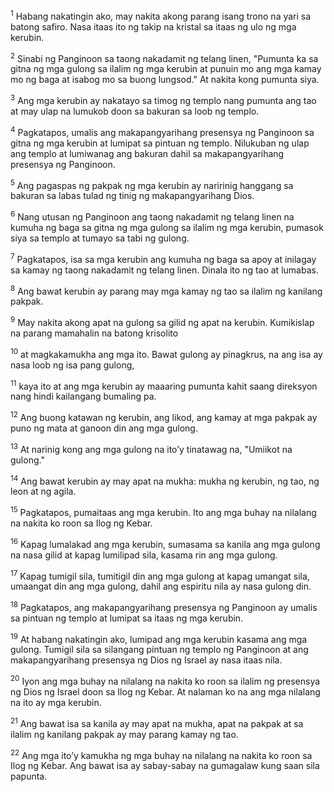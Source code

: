 <sup>1</sup>
Habang nakatingin ako, may nakita akong parang isang trono na yari sa batong safiro. Nasa itaas ito ng takip na kristal sa itaas ng ulo ng mga kerubin. 

<sup>2</sup>
Sinabi ng Panginoon sa taong nakadamit ng telang linen, "Pumunta ka sa gitna ng mga gulong sa ilalim ng mga kerubin at punuin mo ang mga kamay mo ng baga at isabog mo sa buong lungsod." At nakita kong pumunta siya. 

<sup>3</sup>
Ang mga kerubin ay nakatayo sa timog ng templo nang pumunta ang tao at may ulap na lumukob doon sa bakuran sa loob ng templo. 

<sup>4</sup>
Pagkatapos, umalis ang makapangyarihang presensya ng Panginoon sa gitna ng mga kerubin at lumipat sa pintuan ng templo. Nilukuban ng ulap ang templo at lumiwanag ang bakuran dahil sa makapangyarihang presensya ng Panginoon. 

<sup>5</sup>
Ang pagaspas ng pakpak ng mga kerubin ay naririnig hanggang sa bakuran sa labas tulad ng tinig ng makapangyarihang Dios. 

<sup>6</sup>
Nang utusan ng Panginoon ang taong nakadamit ng telang linen na kumuha ng baga sa gitna ng mga gulong sa ilalim ng mga kerubin, pumasok siya sa templo at tumayo sa tabi ng gulong. 

<sup>7</sup>
Pagkatapos, isa sa mga kerubin ang kumuha ng baga sa apoy at inilagay sa kamay ng taong nakadamit ng telang linen. Dinala ito ng tao at lumabas. 

<sup>8</sup>
Ang bawat kerubin ay parang may mga kamay ng tao sa ilalim ng kanilang pakpak. 

<sup>9</sup>
May nakita akong apat na gulong sa gilid ng apat na kerubin. Kumikislap na parang mamahalin na batong krisolito 

<sup>10</sup>
at magkakamukha ang mga ito. Bawat gulong ay pinagkrus, na ang isa ay nasa loob ng isa pang gulong, 

<sup>11</sup>
kaya ito at ang mga kerubin ay maaaring pumunta kahit saang direksyon nang hindi kailangang bumaling pa. 

<sup>12</sup>
Ang buong katawan ng kerubin, ang likod, ang kamay at mga pakpak ay puno ng mata at ganoon din ang mga gulong. 

<sup>13</sup>
At narinig kong ang mga gulong na itoʼy tinatawag na, "Umiikot na gulong." 

<sup>14</sup>
Ang bawat kerubin ay may apat na mukha: mukha ng kerubin, ng tao, ng leon at ng agila. 

<sup>15</sup>
Pagkatapos, pumaitaas ang mga kerubin. Ito ang mga buhay na nilalang na nakita ko roon sa Ilog ng Kebar. 

<sup>16</sup>
Kapag lumalakad ang mga kerubin, sumasama sa kanila ang mga gulong na nasa gilid at kapag lumilipad sila, kasama rin ang mga gulong. 

<sup>17</sup>
Kapag tumigil sila, tumitigil din ang mga gulong at kapag umangat sila, umaangat din ang mga gulong, dahil ang espiritu nila ay nasa gulong din. 

<sup>18</sup>
Pagkatapos, ang makapangyarihang presensya ng Panginoon ay umalis sa pintuan ng templo at lumipat sa itaas ng mga kerubin. 

<sup>19</sup>
At habang nakatingin ako, lumipad ang mga kerubin kasama ang mga gulong. Tumigil sila sa silangang pintuan ng templo ng Panginoon at ang makapangyarihang presensya ng Dios ng Israel ay nasa itaas nila. 

<sup>20</sup>
Iyon ang mga buhay na nilalang na nakita ko roon sa ilalim ng presensya ng Dios ng Israel doon sa Ilog ng Kebar. At nalaman ko na ang mga nilalang na ito ay mga kerubin. 

<sup>21</sup>
Ang bawat isa sa kanila ay may apat na mukha, apat na pakpak at sa ilalim ng kanilang pakpak ay may parang kamay ng tao. 

<sup>22</sup>
Ang mga itoʼy kamukha ng mga buhay na nilalang na nakita ko roon sa Ilog ng Kebar. Ang bawat isa ay sabay-sabay na gumagalaw kung saan sila papunta.